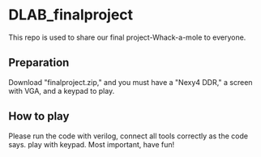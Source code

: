 # DLAB_finalproject

This repo is used to share our final project-Whack-a-mole to everyone.

## Preparation

Download "finalproject.zip," and you must have a "Nexy4 DDR," a screen with VGA, and a keypad to play.

## How to play

Please run the code with verilog, connect all tools correctly as the code says. play with keypad.
Most important, have fun!
